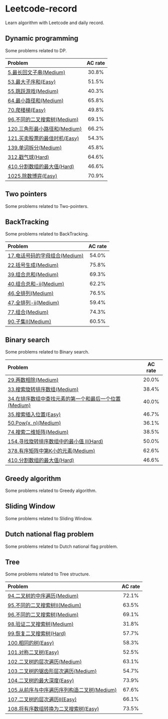 # Leetcode-record
Learn algorithm with Leetcode and daily record.

## Dynamic programming
Some problems related to DP.  

| Problem | AC rate |
| :------| :------: |
| [5.最长回文子串(Medium)](https://github.com/ZuoYuShen/Leetcode-record/blob/master/Leetcode-code/5.%E6%9C%80%E9%95%BF%E5%9B%9E%E6%96%87%E5%AD%90%E4%B8%B2.cpp)  | 30.8%  |
| [53.最大子序和(Easy)](https://github.com/ZuoYuShen/Leetcode-record/blob/master/Leetcode-code/53.%E6%9C%80%E5%A4%A7%E5%AD%90%E5%BA%8F%E5%92%8C.cpp)  | 51.5%  |
| [55.跳跃游戏(Medium)](https://github.com/ZuoYuShen/Leetcode-record/blob/master/Leetcode-code/55.%E8%B7%B3%E8%B7%83%E6%B8%B8%E6%88%8F.cpp)  | 40.3%  |
| [64.最小路径和(Medium)](https://github.com/ZuoYuShen/Leetcode-record/blob/master/Leetcode-code/64.%E6%9C%80%E5%B0%8F%E8%B7%AF%E5%BE%84%E5%92%8C.cpp)  | 65.8%  |
| [70.爬楼梯(Easy)](https://github.com/ZuoYuShen/Leetcode-record/blob/master/Leetcode-code/70.%E7%88%AC%E6%A5%BC%E6%A2%AF.cpp)  | 49.8%  |
| [96.不同的二叉搜索树(Medium)](https://github.com/ZuoYuShen/Leetcode-record/blob/master/Leetcode-code/96.%E4%B8%8D%E5%90%8C%E7%9A%84%E4%BA%8C%E5%8F%89%E6%90%9C%E7%B4%A2%E6%A0%91-DP.cpp)  | 69.1%  |
| [120.三角形最小路径和(Medium)](https://github.com/ZuoYuShen/Leetcode-record/blob/master/Leetcode-code/120.%E4%B8%89%E8%A7%92%E5%BD%A2%E6%9C%80%E5%B0%8F%E8%B7%AF%E5%BE%84%E5%92%8C.cpp)  | 66.2%  |
| [121.买卖股票的最佳时机(Easy)](https://github.com/ZuoYuShen/Leetcode-record/blob/master/Leetcode-code/121.%E4%B9%B0%E5%8D%96%E8%82%A1%E7%A5%A8%E7%9A%84%E6%9C%80%E4%BD%B3%E6%97%B6%E6%9C%BA.cpp)  | 54.3%  |
| [139.单词拆分(Medium)](https://github.com/ZuoYuShen/Leetcode-record/blob/master/Leetcode-code/139.%E5%8D%95%E8%AF%8D%E6%8B%86%E5%88%86.cpp)  | 45.8%  |
| [312.戳气球(Hard)](https://github.com/ZuoYuShen/Leetcode-record/blob/master/Leetcode-code/312.%E6%88%B3%E6%B0%94%E7%90%83_DP.cpp)  | 64.6%  |
| [410.分割数组的最大值(Hard)](https://github.com/ZuoYuShen/Leetcode-record/blob/master/Leetcode-code/410.%E5%88%86%E5%89%B2%E6%95%B0%E7%BB%84%E7%9A%84%E6%9C%80%E5%A4%A7%E5%80%BC_DP.cpp)  | 46.6%  |
| [1025.除数博弈(Easy)](https://github.com/ZuoYuShen/Leetcode-record/blob/master/Leetcode-code/1025.%E9%99%A4%E6%95%B0%E5%8D%9A%E5%BC%88_DP.cpp)  | 70.9%  |


## Two pointers
Some problems related to Two-pointers.

## BackTracking
Some problems related to BackTracking.

| Problem | AC rate |
| :------| :------: |
| [17.电话号码的字母组合(Medium)](https://github.com/ZuoYuShen/Leetcode-record/blob/master/Leetcode-code/17.%E7%94%B5%E8%AF%9D%E5%8F%B7%E7%A0%81%E7%9A%84%E5%AD%97%E6%AF%8D%E7%BB%84%E5%90%88.cpp)  | 54.0%  |
| [22.括号生成(Medium)](https://github.com/ZuoYuShen/Leetcode-record/blob/master/Leetcode-code/22.%E6%8B%AC%E5%8F%B7%E7%94%9F%E6%88%90.cpp)  | 75.8%  |
| [39.组合总和(Medium)](https://github.com/ZuoYuShen/Leetcode-record/blob/master/Leetcode-code/39.%E7%BB%84%E5%90%88%E6%80%BB%E5%92%8C.cpp)  | 69.3%  |
| [40.组合总和-ii(Medium)](https://github.com/ZuoYuShen/Leetcode-record/blob/master/Leetcode-code/40.%E7%BB%84%E5%90%88%E6%80%BB%E5%92%8C-ii.cpp)  | 62.2%  |
| [46.全排列(Medium)](https://github.com/ZuoYuShen/Leetcode-record/blob/master/Leetcode-code/46.%E5%85%A8%E6%8E%92%E5%88%97.cpp)  | 76.5%  |
| [47.全排列-ii(Medium)](https://github.com/ZuoYuShen/Leetcode-record/blob/master/Leetcode-code/47.%E5%85%A8%E6%8E%92%E5%88%97-ii.cpp)  | 59.4%  |
| [77.组合(Medium)](https://github.com/ZuoYuShen/Leetcode-record/blob/master/Leetcode-code/77.%E7%BB%84%E5%90%88.cpp)  | 74.3%  |
| [90.子集Ⅱ(Medium)](https://github.com/ZuoYuShen/Leetcode-record/blob/master/Leetcode-code/90.%E5%AD%90%E9%9B%86%E2%85%A1.cpp)  | 60.5%  |

## Binary search
Some problems related to Binary search.

| Problem | AC rate |
| :------| :------: |
| [29.两数相除(Medium)](https://github.com/ZuoYuShen/Leetcode-record/blob/master/Leetcode-code/29.%E4%B8%A4%E6%95%B0%E7%9B%B8%E9%99%A4.cpp)  | 20.0%  |
| [33.搜索旋转排序数组(Medium)](https://github.com/ZuoYuShen/Leetcode-record/blob/master/Leetcode-code/33.%E6%90%9C%E7%B4%A2%E6%97%8B%E8%BD%AC%E6%8E%92%E5%BA%8F%E6%95%B0%E7%BB%84.cpp)  | 38.4%  |
| [34.在排序数组中查找元素的第一个和最后一个位置(Medium)](https://github.com/ZuoYuShen/Leetcode-record/blob/master/Leetcode-code/34.%E5%9C%A8%E6%8E%92%E5%BA%8F%E6%95%B0%E7%BB%84%E4%B8%AD%E6%9F%A5%E6%89%BE%E5%85%83%E7%B4%A0%E7%9A%84%E7%AC%AC%E4%B8%80%E4%B8%AA%E5%92%8C%E6%9C%80%E5%90%8E%E4%B8%80%E4%B8%AA%E4%BD%8D%E7%BD%AE.cpp)  | 40.0%  |
| [35.搜索插入位置(Easy)](https://github.com/ZuoYuShen/Leetcode-record/blob/master/Leetcode-code/35.%E6%90%9C%E7%B4%A2%E6%8F%92%E5%85%A5%E4%BD%8D%E7%BD%AE.cpp)  | 46.7%  |
| [50.Pow(x, n)(Medium)](https://github.com/ZuoYuShen/Leetcode-record/blob/master/Leetcode-code/50.Pow(x%2C%20n).cpp)  | 36.1%  |
| [74.搜索二维矩阵(Medium)](https://github.com/ZuoYuShen/Leetcode-record/blob/master/Leetcode-code/74.%E6%90%9C%E7%B4%A2%E4%BA%8C%E7%BB%B4%E7%9F%A9%E9%98%B5.cpp)  | 38.5%  |
| [154.寻找旋转排序数组中的最小值 II(Hard)](https://github.com/ZuoYuShen/Leetcode-record/blob/master/Leetcode-code/154.%E5%AF%BB%E6%89%BE%E6%97%8B%E8%BD%AC%E6%8E%92%E5%BA%8F%E6%95%B0%E7%BB%84%E4%B8%AD%E7%9A%84%E6%9C%80%E5%B0%8F%E5%80%BCII.cpp)  | 50.0%  |
| [378.有序矩阵中第K小的元素(Medium)](https://github.com/ZuoYuShen/Leetcode-record/blob/master/Leetcode-code/378.%E6%9C%89%E5%BA%8F%E7%9F%A9%E9%98%B5%E4%B8%AD%E7%AC%ACk%E5%B0%8F%E7%9A%84%E5%85%83%E7%B4%A0-%E4%BA%8C%E5%88%86.cpp)  | 62.6%  |
| [410.分割数组的最大值(Hard)](https://github.com/ZuoYuShen/Leetcode-record/blob/master/Leetcode-code/410.%E5%88%86%E5%89%B2%E6%95%B0%E7%BB%84%E7%9A%84%E6%9C%80%E5%A4%A7%E5%80%BC_%E4%BA%8C%E5%88%86.cpp)  | 46.6%  |

## Greedy algorithm
Some problems related to Greedy algorithm.

## Sliding Window
Some problems related to Sliding Window.

## Dutch national flag problem
Some problems related to Dutch national flag problem.

## Tree
Some problems related to Tree structure.

| Problem | AC rate |
| :------| :------: |
| [94.二叉树的中序遍历(Medium)](https://github.com/ZuoYuShen/Leetcode-record/blob/master/Leetcode-code/94.%E4%BA%8C%E5%8F%89%E6%A0%91%E7%9A%84%E4%B8%AD%E5%BA%8F%E9%81%8D%E5%8E%86-Recursion.cpp)  | 72.1%  |
| [95.不同的二叉搜索树Ⅱ(Medium)](https://github.com/ZuoYuShen/Leetcode-record/blob/master/Leetcode-code/95.%E4%B8%8D%E5%90%8C%E7%9A%84%E4%BA%8C%E5%8F%89%E6%90%9C%E7%B4%A2%E6%A0%91%E2%85%A1--%E5%9B%9E%E6%BA%AF.cpp)  | 63.5%  |
| [96.不同的二叉搜索树(Medium)](https://github.com/ZuoYuShen/Leetcode-record/blob/master/Leetcode-code/96.%E4%B8%8D%E5%90%8C%E7%9A%84%E4%BA%8C%E5%8F%89%E6%90%9C%E7%B4%A2%E6%A0%91-DP.cpp)  | 69.1%  |
| [98.验证二叉搜索树(Medium)](https://github.com/ZuoYuShen/Leetcode-record/blob/master/Leetcode-code/98.%E9%AA%8C%E8%AF%81%E4%BA%8C%E5%8F%89%E6%90%9C%E7%B4%A2%E6%A0%91.cpp)  | 31.8%  |
| [99.恢复二叉搜索树(Hard)](https://github.com/ZuoYuShen/Leetcode-record/blob/master/Leetcode-code/99.%E6%81%A2%E5%A4%8D%E4%BA%8C%E5%8F%89%E6%90%9C%E7%B4%A2%E6%A0%91.cpp)  | 57.7%  |
| [100.相同的树(Easy)](https://github.com/ZuoYuShen/Leetcode-record/blob/master/Leetcode-code/100.%E7%9B%B8%E5%90%8C%E7%9A%84%E6%A0%91.cpp)  | 58.3%  |
| [101.对称二叉树(Easy)](https://github.com/ZuoYuShen/Leetcode-record/blob/master/Leetcode-code/101.%E5%AF%B9%E7%A7%B0%E4%BA%8C%E5%8F%89%E6%A0%91.cpp)  | 52.5%  |
| [102.二叉树的层次遍历(Medium)](https://github.com/ZuoYuShen/Leetcode-record/blob/master/Leetcode-code/102.%E4%BA%8C%E5%8F%89%E6%A0%91%E7%9A%84%E5%B1%82%E6%AC%A1%E9%81%8D%E5%8E%86.cpp)  | 63.1%  |
| [103.二叉树的锯齿形层次遍历(Medium)](https://github.com/ZuoYuShen/Leetcode-record/blob/master/Leetcode-code/103.%E4%BA%8C%E5%8F%89%E6%A0%91%E7%9A%84%E9%94%AF%E9%BD%BF%E5%BD%A2%E5%B1%82%E6%AC%A1%E9%81%8D%E5%8E%86.cpp)  | 54.7%  |
| [104.二叉树的最大深度(Easy)](https://github.com/ZuoYuShen/Leetcode-record/blob/master/Leetcode-code/104.%E4%BA%8C%E5%8F%89%E6%A0%91%E7%9A%84%E6%9C%80%E5%A4%A7%E6%B7%B1%E5%BA%A6_%E9%80%92%E5%BD%92(DFS).cpp)  | 73.9%  |
| [105.从前序与中序遍历序列构造二叉树(Medium)](https://github.com/ZuoYuShen/Leetcode-record/blob/master/Leetcode-code/105.%E4%BB%8E%E5%89%8D%E5%BA%8F%E4%B8%8E%E4%B8%AD%E5%BA%8F%E9%81%8D%E5%8E%86%E5%BA%8F%E5%88%97%E6%9E%84%E9%80%A0%E4%BA%8C%E5%8F%89%E6%A0%91.cpp)  | 67.6%  |
| [107.二叉树的层次遍历Ⅱ(Easy)](https://github.com/ZuoYuShen/Leetcode-record/blob/master/Leetcode-code/107.%E4%BA%8C%E5%8F%89%E6%A0%91%E7%9A%84%E5%B1%82%E6%AC%A1%E9%81%8D%E5%8E%86%E2%85%A1-getDepth.cpp)  | 66.1%  |
| [108.将有序数组转换为二叉搜索树(Easy)](https://github.com/ZuoYuShen/Leetcode-record/blob/master/Leetcode-code/108.%E5%B0%86%E6%9C%89%E5%BA%8F%E6%95%B0%E7%BB%84%E8%BD%AC%E6%8D%A2%E4%B8%BA%E4%BA%8C%E5%8F%89%E6%90%9C%E7%B4%A2%E6%A0%91.cpp)  | 73.5%  |